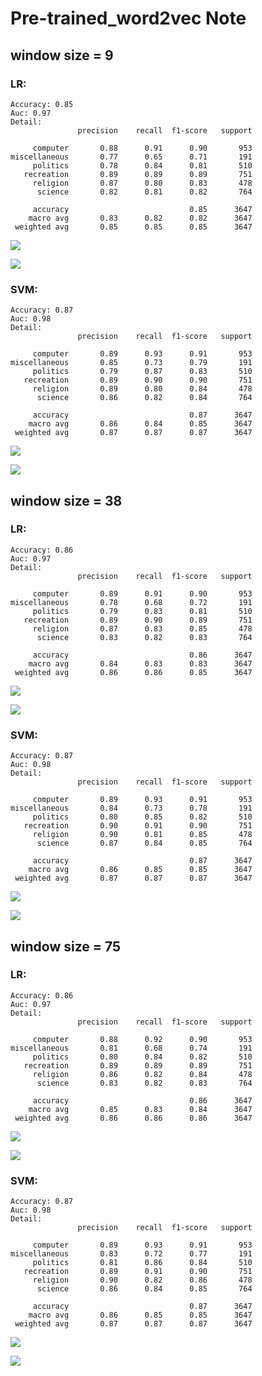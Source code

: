 # Pre-trained_word2vec Note



## window size = 9

### LR:

```
Accuracy: 0.85
Auc: 0.97
Detail:
               precision    recall  f1-score   support

     computer       0.88      0.91      0.90       953
miscellaneous       0.77      0.65      0.71       191
     politics       0.78      0.84      0.81       510
   recreation       0.89      0.89      0.89       751
     religion       0.87      0.80      0.83       478
      science       0.82      0.81      0.82       764

     accuracy                           0.85      3647
    macro avg       0.83      0.82      0.82      3647
 weighted avg       0.85      0.85      0.85      3647
```

![](D:\Data\NLP_057-Final-Project\feature\word2vec_new\Pre_w2v\9_lr_cm.png)

![](D:\Data\NLP_057-Final-Project\feature\word2vec_new\Pre_w2v\9_lr_fig.png)

### SVM:

```
Accuracy: 0.87
Auc: 0.98
Detail:
               precision    recall  f1-score   support

     computer       0.89      0.93      0.91       953
miscellaneous       0.85      0.73      0.79       191
     politics       0.79      0.87      0.83       510
   recreation       0.89      0.90      0.90       751
     religion       0.89      0.80      0.84       478
      science       0.86      0.82      0.84       764

     accuracy                           0.87      3647
    macro avg       0.86      0.84      0.85      3647
 weighted avg       0.87      0.87      0.87      3647
```

![](D:\Data\NLP_057-Final-Project\feature\word2vec_new\Pre_w2v\9_svm_cm.png)

![](D:\Data\NLP_057-Final-Project\feature\word2vec_new\Pre_w2v\9_svm_fig.png)



## window size = 38

### LR:

```
Accuracy: 0.86
Auc: 0.97
Detail:
               precision    recall  f1-score   support

     computer       0.89      0.91      0.90       953
miscellaneous       0.78      0.68      0.72       191
     politics       0.79      0.83      0.81       510
   recreation       0.89      0.90      0.89       751
     religion       0.87      0.83      0.85       478
      science       0.83      0.82      0.83       764

     accuracy                           0.86      3647
    macro avg       0.84      0.83      0.83      3647
 weighted avg       0.86      0.86      0.85      3647
```

![](D:\Data\NLP_057-Final-Project\feature\word2vec_new\Pre_w2v\38_lr_cm.png)

![](D:\Data\NLP_057-Final-Project\feature\word2vec_new\Pre_w2v\38_lr_fig.png)

### SVM:

```
Accuracy: 0.87
Auc: 0.98
Detail:
               precision    recall  f1-score   support

     computer       0.89      0.93      0.91       953
miscellaneous       0.84      0.73      0.78       191
     politics       0.80      0.85      0.82       510
   recreation       0.90      0.91      0.90       751
     religion       0.90      0.81      0.85       478
      science       0.87      0.84      0.85       764

     accuracy                           0.87      3647
    macro avg       0.86      0.85      0.85      3647
 weighted avg       0.87      0.87      0.87      3647
```

![](D:\Data\NLP_057-Final-Project\feature\word2vec_new\Pre_w2v\38_svm_cm.png)

![](D:\Data\NLP_057-Final-Project\feature\word2vec_new\Pre_w2v\38_svm_fig.png)



## window size = 75

### LR:

```
Accuracy: 0.86
Auc: 0.97
Detail:
               precision    recall  f1-score   support

     computer       0.88      0.92      0.90       953
miscellaneous       0.81      0.68      0.74       191
     politics       0.80      0.84      0.82       510
   recreation       0.89      0.89      0.89       751
     religion       0.86      0.82      0.84       478
      science       0.83      0.82      0.83       764

     accuracy                           0.86      3647
    macro avg       0.85      0.83      0.84      3647
 weighted avg       0.86      0.86      0.86      3647
```

![](D:\Data\NLP_057-Final-Project\feature\word2vec_new\Pre_w2v\75_lr_cm.png)

![](D:\Data\NLP_057-Final-Project\feature\word2vec_new\Pre_w2v\75_lr_fig.png)

### SVM:

```
Accuracy: 0.87
Auc: 0.98
Detail:
               precision    recall  f1-score   support

     computer       0.89      0.93      0.91       953
miscellaneous       0.83      0.72      0.77       191
     politics       0.81      0.86      0.84       510
   recreation       0.89      0.91      0.90       751
     religion       0.90      0.82      0.86       478
      science       0.86      0.84      0.85       764

     accuracy                           0.87      3647
    macro avg       0.86      0.85      0.85      3647
 weighted avg       0.87      0.87      0.87      3647
```

![](D:\Data\NLP_057-Final-Project\feature\word2vec_new\Pre_w2v\75_svm_cm.png)

![](D:\Data\NLP_057-Final-Project\feature\word2vec_new\Pre_w2v\75_svm_fig.png)

